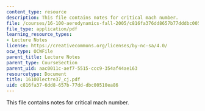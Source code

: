 ```yaml
---
content_type: resource
description: This file contains notes for critical mach number.
file: /courses/16-100-aerodynamics-fall-2005/c816fa376dd8657b77dddbc00510ea86_16100lectre37_cj.pdf
file_type: application/pdf
learning_resource_types:
- Lecture Notes
license: https://creativecommons.org/licenses/by-nc-sa/4.0/
ocw_type: OCWFile
parent_title: Lecture Notes
parent_type: CourseSection
parent_uid: aac0011c-aef7-5515-ccc9-354af44ae163
resourcetype: Document
title: 16100lectre37_cj.pdf
uid: c816fa37-6dd8-657b-77dd-dbc00510ea86
---
```

This file contains notes for critical mach number.